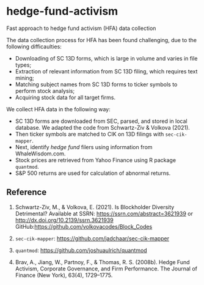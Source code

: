 # hedge-fund-activism

Fast approach to hedge fund activism (HFA) data collection

The data collection process for HFA has been found challenging, due to the following difficaulties: 

- Downloading of SC 13D forms, which is large in volume and varies in file types;
- Extraction of relevant information from SC 13D filing, which requires text mining;
- Matching subject names from SC 13D forms to ticker symbols to perform stock analysis;
- Acquiring stock data for all target firms. 

We collect HFA data in the following way: 
- SC 13D forms are downloaded from SEC, parsed, and stored in local database. 
We adapted the code from Schwartz-Ziv & Volkova (2021).
- Then ticker symbols are matched to CIK on 13D filings with `sec-cik-mapper`.
- Next, identify *hedge fund* filers using information from WhaleWisdom.com.
- Stock prices are retrieved from Yahoo Finance using R package `quantmod`.
- S&P 500 returns are used for calculation of abnormal returns.

## Reference 

1. Schwartz-Ziv, M., & Volkova, E. (2021). Is Blockholder Diversity Detrimental? 
Available at SSRN: https://ssrn.com/abstract=3621939 or http://dx.doi.org/10.2139/ssrn.3621939
GitHub:https://github.com/volkovacodes/Block_Codes

2. `sec-cik-mapper`: https://github.com/jadchaar/sec-cik-mapper

3. `quantmod`: https://github.com/joshuaulrich/quantmod

4. Brav, A., Jiang, W., Partnoy, F., & Thomas, R. S. (2008b). Hedge Fund Activism, Corporate Governance, and Firm Performance. The Journal of Finance (New York), 63(4), 1729–1775. 
